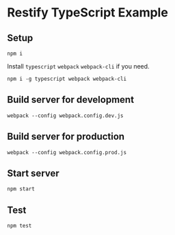 # Restify TypeScript Example 

## Setup

```
npm i
```

Install `typescript` `webpack` `webpack-cli` if you need.

```
npm i -g typescript webpack webpack-cli 
```

## Build server for development

```
webpack --config webpack.config.dev.js
```

## Build server for production 

```
webpack --config webpack.config.prod.js
```

## Start server

```
npm start
```

## Test

```
npm test
```
